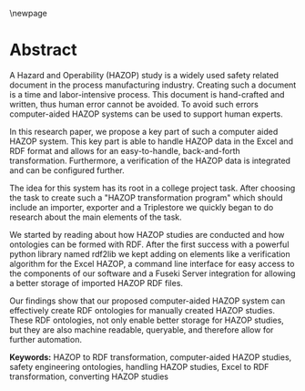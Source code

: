 \newpage

# Abstract

A Hazard and Operability (HAZOP) study is a widely used safety related document in the process manufacturing industry. Creating such a document is a time and labor-intensive process. This document is hand-crafted and written, thus human error cannot be avoided. To avoid such errors computer-aided HAZOP systems can be used to support human experts.

In this research paper, we propose a key part of such a computer aided HAZOP system. This key part is able to handle HAZOP data in the Excel and RDF format and allows for an easy-to-handle, back-and-forth transformation. Furthermore, a verification of the HAZOP data is integrated and can be configured further.

The idea for this system has its root in a college project task. After choosing the task to create such a "HAZOP transformation program" which should include an importer, exporter and a Triplestore we quickly began to do research about the main elements of the task. 

We started by reading about how HAZOP studies are conducted and how ontologies can be formed with RDF. After the first success with a powerful python library named rdf2lib we kept adding on elements like a verification algorithm for the Excel HAZOP, a command line interface for easy access to the components of our software and a Fuseki Server integration for allowing a better storage of imported HAZOP RDF files.

Our findings show that our proposed computer-aided HAZOP system can effectively create RDF ontologies for manually created HAZOP studies. These RDF ontologies, not only enable better storage for HAZOP studies, but they are also machine readable, queryable, and therefore allow for further automation.

**Keywords:** HAZOP to RDF transformation, computer-aided HAZOP studies, safety engineering ontologies, handling HAZOP studies, Excel to RDF transformation, converting HAZOP studies
